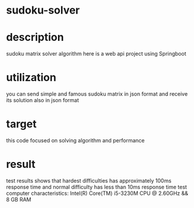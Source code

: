 # sudoku-solver
# description
sudoku matrix solver algorithm
here is a web api project using Springboot 

# utilization
you can send simple and famous sudoku matrix in json format and receive its solution also in json format

# target
this code focused on solving algorithm and performance 

# result
test results shows that hardest difficulties has approximately 100ms response time
and normal difficulty has less than 10ms response time
test computer characteristics:
Intel(R) Core(TM) i5-3230M CPU @ 2.60GHz && 8 GB RAM
